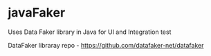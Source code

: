# javaFaker
Uses Data Faker library in Java for UI and Integration test

DataFaker libraray repo - https://github.com/datafaker-net/datafaker
